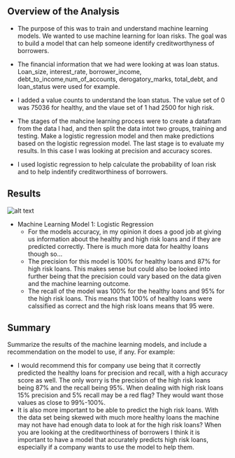 ## Overview of the Analysis

* The purpose of this was to train and understand machine learning models. We wanted to use machine learning for loan risks. The goal was to build a model that can help someone identify creditworthyness of borrowers.

* The financial information that we had were looking at was loan status. Loan_size, interest_rate, borrower_income, debt_to_income,num_of_accounts, derogatory_marks, total_debt, and loan_status were used for example.

* I added a value counts to understand the loan status. The value set of 0 was 75036 for healthy, and the vlaue set of 1 had 2500 for high risk.

* The stages of the mahcine learning process were to create a datafram from the data I had, and then split the data intot two groups, training and testing. Make a logistic regression model and then make predictions based on the logistic regression model. The last stage is to evaluate my results. In this case I was looking at precision and accuracy scores.

* I used logistic regression to help calculate the probability of loan risk and to help indentify creditworthiness of borrowers.

## Results

![alt text](../logreg.PNG)

* Machine Learning Model 1: Logistic Regression
    * For the models accuracy, in my opinion it does a good job at giving us information about the healthy and high risk loans and if they are predicted correctly. There is much more data for healthy loans though so...
    * The precision for this model is 100% for healthy loans and 87% for high risk loans. This makes sense but could also be looked into further being that the precision could vary based on the data given and the machine learning outcome.
    * The recall of the model was 100% for the healthy loans and 95% for the high risk loans. This means that 100% of healthy loans were calssified as correct and the high risk loans means that 95 were.

## Summary

Summarize the results of the machine learning models, and include a recommendation on the model to use, if any. For example:

* I would recommend this for company use being that it correctly predicted the healthy loans for precision and recall, with a high accuracy score as well. The only worry is the precision of the high risk loans being 87% and the recall being 95%. When dealing with high risk loans 15% precision and 5% recall may be a red flag? They would want those values as close to 99%-100%.
* It is also more important to be able to predict the high risk loans. With the data set being skewed with much more healthy loans the machine may not have had enough data to look at for the high risk loans? When you are looking at the creditworthiness of borrowers I think it is important to have a model that accurately predicts high risk loans, especially if a company wants to use the model to help them.
